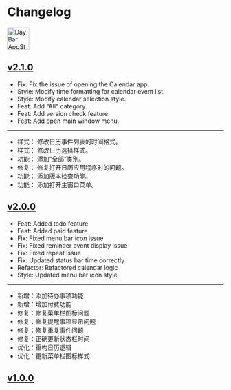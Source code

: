 Changelog
===

<a target="_blank" href="https://apps.apple.com/app/daybar/6739052447" title="DayBar for macOS">
<img alt="DayBar AppStore" src="https://jaywcjlove.github.io/sb/download/macos.svg" height="51">
</a>

## [v2.1.0](https://github.com/jaywcjlove/daybar/releases/tag/v2.1.0)

- Fix: Fix the issue of opening the Calendar app.
- Style: Modify time formatting for calendar event list.
- Style: Modify calendar selection style.
- Feat: Add "All" category.
- Feat: Add version check feature.
- Feat: Add open main window menu. 

---

- 样式： 修改日历事件列表的时间格式。
- 样式： 修改日历选择样式。
- 功能： 添加“全部”类别。
- 修复： 修复打开日历应用程序时的问题。
- 功能： 添加版本检查功能。
- 功能： 添加打开主窗口菜单。

## [v2.0.0](https://github.com/jaywcjlove/daybar/releases/tag/v2.0.0)

- Feat: Added todo feature  
- Feat: Added paid feature  
- Fix: Fixed menu bar icon issue  
- Fix: Fixed reminder event display issue  
- Fix: Fixed repeat issue  
- Fix: Updated status bar time correctly  
- Refactor: Refactored calendar logic  
- Style: Updated menu bar icon style  

---

- 新增：添加待办事项功能  
- 新增：增加付费功能  
- 修复：修复菜单栏图标问题  
- 修复：修复提醒事项显示问题  
- 修复：修复重复事件问题  
- 修复：正确更新状态栏时间  
- 优化：重构日历逻辑  
- 优化：更新菜单栏图标样式  

## [v1.0.0](https://github.com/jaywcjlove/daybar/releases/tag/v1.0.0)